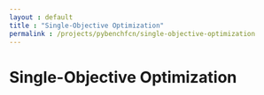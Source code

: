 ```yaml
---
layout : default
title : "Single-Objective Optimization"
permalink : /projects/pybenchfcn/single-objective-optimization
---
```


# Single-Objective Optimization
